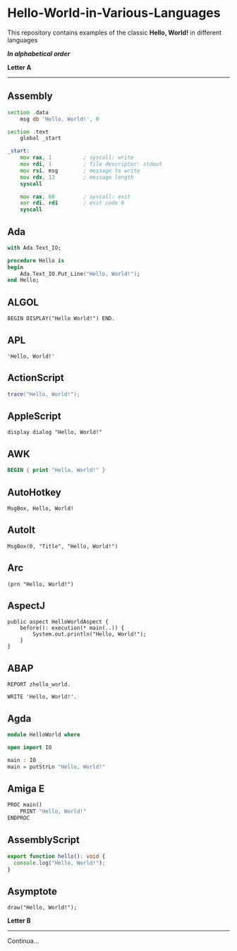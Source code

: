 # Hello-World-in-Various-Languages

This repository contains examples of the classic **Hello, World!** in different languages

***In alphabetical order***

**Letter A**

---

## Assembly
```asm
section .data
    msg db 'Hello, World!', 0

section .text
    global _start

_start:
    mov rax, 1          ; syscall: write
    mov rdi, 1          ; file descriptor: stdout
    mov rsi, msg        ; message to write
    mov rdx, 13         ; message length
    syscall

    mov rax, 60         ; syscall: exit
    xor rdi, rdi        ; exit code 0
    syscall
```

## Ada

```adb
with Ada.Text_IO;

procedure Hello is
begin
    Ada.Text_IO.Put_Line("Hello, World!");
end Hello;
```

## ALGOL

```alg
BEGIN DISPLAY("Hello World!") END.
```

## APL

```apl
'Hello, World!'
```

## ActionScript

```as
trace("Hello, World!");
```

## AppleScript

```applescript
display dialog "Hello, World!"
```

## AWK

```awk
BEGIN { print "Hello, World!" }
```

## AutoHotkey

```ahk
MsgBox, Hello, World!
```

## AutoIt

```au3
MsgBox(0, "Title", "Hello, World!")
```

## Arc

```arc
(prn "Hello, World!") 
```

## AspectJ

```aj
public aspect HelloWorldAspect {
    before(): execution(* main(..)) {
        System.out.println("Hello, World!");
    }
}
```

## ABAP 

```abap
REPORT zhello_world.

WRITE 'Hello, World!'.
```

## Agda 

```agda
module HelloWorld where

open import IO

main : IO _
main = putStrLn "Hello, World!"
```

## Amiga E

```e
PROC main()
    PRINT "Hello, World!"
ENDPROC
```

## AssemblyScript

```typescript
export function hello(): void {
  console.log("Hello, World!");
}
```

## Asymptote 

```asymptote
draw("Hello, World!");
```

**Letter B**

---
Continua...
